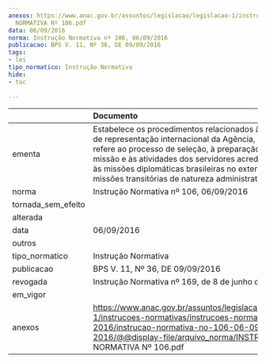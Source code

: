 ```yaml
---
anexos: https://www.anac.gov.br/assuntos/legislacao/legislacao-1/instrucoes-normativas/instrucoes-normativas-2016/instrucao-normativa-no-106-06-09-2016/@@display-file/arquivo_norma/INSTRUÇÃO
  NORMATIVA Nº 106.pdf
data: 06/09/2016
norma: Instrução Normativa nº 106, 06/09/2016
publicacao: BPS V. 11, Nº 36, DE 09/09/2016
tags:
- lei
tipo_normatico: Instrução Normativa
hide: 
- toc 
 
---
```


|                    | Documento                                                                                                                                                                                                                                                                                                                  |
|:-------------------|:---------------------------------------------------------------------------------------------------------------------------------------------------------------------------------------------------------------------------------------------------------------------------------------------------------------------------|
| ementa             | Estabelece os procedimentos relacionados às missões de representação internacional da Agência, no que se refere ao processo de seleção, à preparação para a missão e às atividades dos servidores acreditados junto às missões diplomáticas brasileiras no exterior ou em missões transitórias de natureza administrativa. |
| norma              | Instrução Normativa nº 106, 06/09/2016                                                                                                                                                                                                                                                                                     |
| tornada_sem_efeito |                                                                                                                                                                                                                                                                                                                            |
| alterada           |                                                                                                                                                                                                                                                                                                                            |
| data               | 06/09/2016                                                                                                                                                                                                                                                                                                                 |
| outros             |                                                                                                                                                                                                                                                                                                                            |
| tipo_normatico     | Instrução Normativa                                                                                                                                                                                                                                                                                                        |
| publicacao         | BPS V. 11, Nº 36, DE 09/09/2016                                                                                                                                                                                                                                                                                            |
| revogada           | Instrução Normativa nº 169, de 8 de junho de 2021.                                                                                                                                                                                                                                                                         |
| em_vigor           |                                                                                                                                                                                                                                                                                                                            |
| anexos             | https://www.anac.gov.br/assuntos/legislacao/legislacao-1/instrucoes-normativas/instrucoes-normativas-2016/instrucao-normativa-no-106-06-09-2016/@@display-file/arquivo_norma/INSTRUÇÃO NORMATIVA Nº 106.pdf                                                                                                                |
